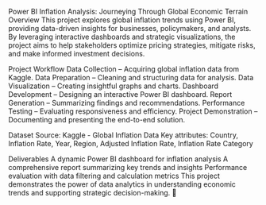 Power BI Inflation Analysis: Journeying Through Global Economic Terrain Overview This project explores global inflation trends using Power BI, providing data-driven insights for businesses, policymakers, and analysts. By leveraging interactive dashboards and strategic visualizations, the project aims to help stakeholders optimize pricing strategies, mitigate risks, and make informed investment decisions.

Project Workflow Data Collection – Acquiring global inflation data from Kaggle. Data Preparation – Cleaning and structuring data for analysis. Data Visualization – Creating insightful graphs and charts. Dashboard Development – Designing an interactive Power BI dashboard. Report Generation – Summarizing findings and recommendations. Performance Testing – Evaluating responsiveness and efficiency. Project Demonstration – Documenting and presenting the end-to-end solution.

Dataset Source: Kaggle - Global Inflation Data Key attributes: Country, Inflation Rate, Year, Region, Adjusted Inflation Rate, Inflation Rate Category

Deliverables A dynamic Power BI dashboard for inflation analysis A comprehensive report summarizing key trends and insights Performance evaluation with data filtering and calculation metrics This project demonstrates the power of data analytics in understanding economic trends and supporting strategic decision-making. 🚀
